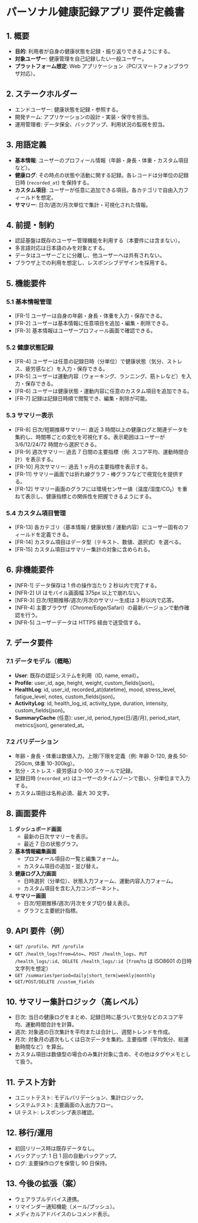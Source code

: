 # パーソナル健康記録アプリ 要件定義書

## 1. 概要
- **目的**: 利用者が自身の健康状態を記録・振り返りできるようにする。
- **対象ユーザー**: 健康管理を自己記録したい一般ユーザー。
- **プラットフォーム想定**: Web アプリケーション（PC/スマートフォンブラウザ対応）。

## 2. ステークホルダー
- エンドユーザー: 健康状態を記録・参照する。
- 開発チーム: アプリケーションの設計・実装・保守を担当。
- 運用管理者: データ保全、バックアップ、利用状況の監視を担当。

## 3. 用語定義
- **基本情報**: ユーザーのプロフィール情報（年齢・身長・体重・カスタム項目など）。
- **健康ログ**: その時点の状態や活動に関する記録。各レコードは分単位の記録日時 (`recorded_at`) を保持する。
- **カスタム項目**: ユーザーが任意に追加できる項目。各カテゴリで自由入力フィールドを想定。
- **サマリー**: 日次/週次/月次単位で集計・可視化された情報。

## 4. 前提・制約
- 認証基盤は既存のユーザー管理機能を利用する（本要件には含まない）。
- 多言語対応は日本語のみを対象とする。
- データはユーザーごとに分離し、他ユーザーへは共有されない。
- ブラウザ上での利用を想定し、レスポンシブデザインを採用する。

## 5. 機能要件
### 5.1 基本情報管理
- [FR-1] ユーザーは自身の年齢・身長・体重を入力・保存できる。
- [FR-2] ユーザーは基本情報に任意項目を追加・編集・削除できる。
- [FR-3] 基本情報はユーザープロフィール画面で確認できる。

### 5.2 健康状態記録
- [FR-4] ユーザーは任意の記録日時（分単位）で健康状態（気分、ストレス、疲労感など）を入力・保存できる。
- [FR-5] ユーザーは運動内容（ウォーキング、ランニング、筋トレなど）を入力・保存できる。
- [FR-6] ユーザーは健康状態・運動内容に任意のカスタム項目を追加できる。
- [FR-7] 記録は記録日時順で閲覧でき、編集・削除が可能。

### 5.3 サマリー表示
- [FR-8] 日次/短期推移サマリー: 直近 3 時間以上の健康ログと関連データを集約し、時間帯ごとの変化を可視化する。表示範囲はユーザーが 3/6/12/24/72 時間から選択できる。
- [FR-9] 週次サマリー: 過去 7 日間の主要指標（例: スコア平均、運動時間合計）を表示する。
- [FR-10] 月次サマリー: 過去 1 ヶ月の主要指標を表示する。
- [FR-11] サマリー画面では折れ線グラフ・棒グラフなどで視覚化を提供する。
- [FR-12] サマリー画面のグラフには環境センサー値（温度/湿度/CO₂）を重ねて表示し、健康指標との関係性を把握できるようにする。

### 5.4 カスタム項目管理
- [FR-13] 各カテゴリ（基本情報 / 健康状態 / 運動内容）にユーザー固有のフィールドを定義できる。
- [FR-14] カスタム項目はデータ型（テキスト、数値、選択式）を選べる。
- [FR-15] カスタム項目はサマリー集計の対象に含められる。

## 6. 非機能要件
- [NFR-1] データ保存は 1 件の操作当たり 2 秒以内で完了する。
- [NFR-2] UI はモバイル画面幅 375px 以上で崩れない。
- [NFR-3] 日次/短期推移/週次/月次のサマリー生成は 3 秒以内で応答。
- [NFR-4] 主要ブラウザ（Chrome/Edge/Safari）の最新バージョンで動作確認を行う。
- [NFR-5] ユーザーデータは HTTPS 経由で送受信する。

## 7. データ要件
### 7.1 データモデル（概略）
- **User**: 既存の認証システムを利用（ID, name, email）。
- **Profile**: user_id, age, height, weight, custom_fields(json)。
- **HealthLog**: id, user_id, recorded_at(datetime), mood, stress_level, fatigue_level, notes, custom_fields(json)。
- **ActivityLog**: id, health_log_id, activity_type, duration, intensity, custom_fields(json)。
- **SummaryCache** (任意): user_id, period_type(日/週/月), period_start, metrics(json), generated_at。

### 7.2 バリデーション
- 年齢・身長・体重は数値入力。上限/下限を定義（例: 年齢 0-120, 身長 50-250cm, 体重 10-300kg）。
- 気分・ストレス・疲労感は 0-100 スケールで記録。
- 記録日時 (`recorded_at`) はユーザーのタイムゾーンで扱い、分単位まで入力する。
- カスタム項目は名称必須、最大 30 文字。

## 8. 画面要件
1. **ダッシュボード画面**
   - 最新の日次サマリーを表示。
   - 最近 7 日の状態グラフ。
2. **基本情報編集画面**
   - プロフィール項目の一覧と編集フォーム。
   - カスタム項目の追加・並び替え。
3. **健康ログ入力画面**
   - 日時選択（分単位）、状態入力フォーム、運動内容入力フォーム。
   - カスタム項目を含む入力コンポーネント。
4. **サマリー画面**
   - 日次/短期推移/週次/月次をタブ切り替え表示。
   - グラフと主要統計指標。

## 9. API 要件（例）
- `GET /profile`、`PUT /profile`
- `GET /health_logs?from=&to=`、`POST /health_logs`、`PUT /health_logs/:id`、`DELETE /health_logs/:id`（`from`/`to` は ISO8601 の日時文字列を想定）
- `GET /summaries?period=daily|short_term|weekly|monthly`
- `GET/POST/DELETE /custom_fields`

## 10. サマリー集計ロジック（高レベル）
- 日次: 当日の健康ログをまとめ、記録日時に基づいて気分などのスコア平均、運動時間合計を計算。
- 週次: 対象週の日次集計を平均または合計し、週間トレンドを作成。
- 月次: 対象月の週次もしくは日次データを集約。主要指標（平均気分、総運動時間など）を算出。
- カスタム項目は数値型の場合のみ集計対象に含め、その他はタグやメモとして扱う。

## 11. テスト方針
- ユニットテスト: モデルバリデーション、集計ロジック。
- システムテスト: 主要画面の入出力フロー。
- UI テスト: レスポンシブ表示確認。

## 12. 移行/運用
- 初回リリース時は既存データなし。
- バックアップ: 1 日 1 回の自動バックアップ。
- ログ: 主要操作ログを保管し 90 日保持。

## 13. 今後の拡張（案）
- ウェアラブルデバイス連携。
- リマインダー通知機能（メール/プッシュ）。
- メディカルアドバイスのレコメンド表示。
